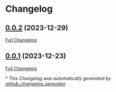 # Changelog

## [0.0.2](https://github.com/buluma/ansible-role-bareos_sd/tree/0.0.2) (2023-12-29)

[Full Changelog](https://github.com/buluma/ansible-role-bareos_sd/compare/0.0.1...0.0.2)

## [0.0.1](https://github.com/buluma/ansible-role-bareos_sd/tree/0.0.1) (2023-12-23)

[Full Changelog](https://github.com/buluma/ansible-role-bareos_sd/compare/c23b15d95444c40e800f269b7abf7e618d3b2339...0.0.1)



\* *This Changelog was automatically generated by [github_changelog_generator](https://github.com/github-changelog-generator/github-changelog-generator)*
